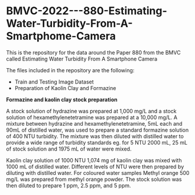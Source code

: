 # BMVC-2022---880-Estimating-Water-Turbidity-From-A-Smartphome-Camera
This is the repository for the data around the Paper 880 from the BMVC called Estimating Water Turbidity From A Smartphone Camera


The files included in the repository are the following:
- Train and Testing Image Dataset
- Preparation of Kaolin Clay and Formazine

**Formazine and kaolin clay stock preparation**

A stock solution of hydrazine was prepared at 1,000 mg/L and a stock solution of hexamethylenetetramine was prepared at a 10,000 mg/L. A mixture between hydrazine and hexamethylenetetramine, 5mL each and 90mL of distilled water, was used to prepare a standard formazine solution of 400 NTU turbidity. The mixture was then diluted with distilled water to provide a wide range of turbidity standards eg. for 5 NTU 2000 mL, 25 mL of stock solution and 1975 mL of water were mixed.

Kaolin clay solution of 1000 NTU 1,074 mg of kaolin clay was mixed with 1000 mL of distilled water. Different levels of NTU were then prepared by diluting with distilled
water. For coloured water samples Methyl orange 500 mg/L was prepared from methyl orange powder. The stock solution was then diluted to prepare 1 ppm, 2.5 ppm, and 5 ppm.
